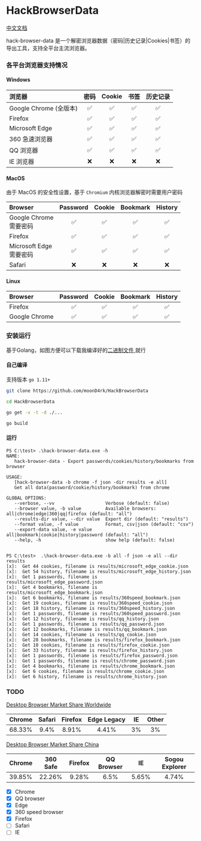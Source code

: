 # HackBrowserData

[中文文档](https://github.com/moonD4rk/HackBrowserData/blob/master/README_ZH.md) 

hack-browser-data 是一个解密浏览器数据（密码|历史记录|Cookies|书签）的导出工具，支持全平台主流浏览器。

### 各平台浏览器支持情况

#### Windows

| 浏览器                      | 密码 | Cookie | 书签 | 历史记录 |
| :--------------------------- | :------: | :----: | :------: | :-----: |
| Google Chrome (全版本) |    ✅     |   ✅    |    ✅     |    ✅    |
| Firefox                    |    ✅     |   ✅    |    ✅     |    ✅    |
| Microsoft Edge               |    ✅     |   ✅    |    ✅     |    ✅    |
| 360 急速浏览器    |    ✅     |   ✅    |    ✅     |    ✅    |
| QQ 浏览器               |    ✅     |   ✅    |    ✅     |    ✅    |
| IE 浏览器        |    ❌     |   ❌    |    ❌     |    ❌    |

#### MacOS

由于 MacOS 的安全性设置，基于 `Chromium` 内核浏览器解密时需要用户密码

| Browser                      | Password | Cookie | Bookmark | History |
| :--------------------------- | :------: | :----: | :------: | :-----: |
| Google Chrome<br />需要密码  |    ✅     |   ✅    |    ✅     |    ✅    |
| Firefox                      |    ✅     |   ✅    |    ✅     |    ✅    |
| Microsoft Edge<br />需要密码 |    ✅     |   ✅    |    ✅     |    ✅    |
| Safari                       |    ❌     |   ❌    |    ❌     |    ❌    |

#### Linux

| Browser       | Password | Cookie | Bookmark | History |
| :------------ | :------: | :----: | :------: | :-----: |
| Firefox       |    ✅     |   ✅    |    ✅     |    ✅    |
| Google Chrome |    ✅     |   ✅    |    ✅     |    ✅    |


### 安装运行

基于Golang，如图方便可以下载我编译好的[二进制文件 ](https://github.com/moonD4rk/HackBrowserData/releases) 就行

#### 自己编译

支持版本 `go 1.11+`

```bash
git clone https://github.com/moonD4rk/HackBrowserData

cd HackBrowserData

go get -v -t -d ./...

go build
```

#### 运行

```shell
PS C:\test> .\hack-browser-data.exe -h
NAME:
   hack-browser-data - Export passwords/cookies/history/bookmarks from browser

USAGE:
   [hack-browser-data -b chrome -f json -dir results -e all]
   Get all data(password/cookie/history/bookmark) from chrome

GLOBAL OPTIONS:
   --verbose, --vv                   Verbose (default: false)
   --browser value, -b value         Available browsers: all|chrome|edge|360|qq|firefox (default: "all")
   --results-dir value, --dir value  Export dir (default: "results")
   --format value, -f value          Format, csv|json (default: "csv")
   --export-data value, -e value     all|bookmark|cookie|history|password (default: "all")
   --help, -h                        show help (default: false)


PS C:\test>  .\hack-browser-data.exe -b all -f json -e all --dir results
[x]:  Get 44 cookies, filename is results/microsoft_edge_cookie.json
[x]:  Get 54 history, filename is results/microsoft_edge_history.json
[x]:  Get 1 passwords, filename is results/microsoft_edge_password.json
[x]:  Get 4 bookmarks, filename is results/microsoft_edge_bookmark.json
[x]:  Get 6 bookmarks, filename is results/360speed_bookmark.json
[x]:  Get 19 cookies, filename is results/360speed_cookie.json
[x]:  Get 18 history, filename is results/360speed_history.json
[x]:  Get 1 passwords, filename is results/360speed_password.json
[x]:  Get 12 history, filename is results/qq_history.json
[x]:  Get 1 passwords, filename is results/qq_password.json
[x]:  Get 12 bookmarks, filename is results/qq_bookmark.json
[x]:  Get 14 cookies, filename is results/qq_cookie.json
[x]:  Get 28 bookmarks, filename is results/firefox_bookmark.json
[x]:  Get 10 cookies, filename is results/firefox_cookie.json
[x]:  Get 33 history, filename is results/firefox_history.json
[x]:  Get 1 passwords, filename is results/firefox_password.json
[x]:  Get 1 passwords, filename is results/chrome_password.json
[x]:  Get 4 bookmarks, filename is results/chrome_bookmark.json
[x]:  Get 6 cookies, filename is results/chrome_cookie.json
[x]:  Get 6 history, filename is results/chrome_history.json
```


### TODO

[Desktop Browser Market Share Worldwide](https://gs.statcounter.com/browser-market-share/desktop/worldwide)

| Chrome | Safari | Firefox | Edge Legacy |  IE  | Other |
| :----: | :----: | :-----: | :---------: | :--: | :---: |
| 68.33% |  9.4%  |  8.91%  |    4.41%    |  3%  |  3%   |

[Desktop Browser Market Share China](https://gs.statcounter.com/browser-market-share/desktop/china)

| Chrome | 360 Safe | Firefox | QQ Browser |  IE   | Sogou Explorer |
| :----- | :------: | :-----: | :--------: | :---: | :------------: |
| 39.85% |  22.26%  |  9.28%  |    6.5%    | 5.65% |     4.74%      |

  

- [x] Chrome
- [x] QQ browser
- [x] Edge
- [x] 360 speed browser
- [x] Firefox
- [ ] Safari
- [ ] IE